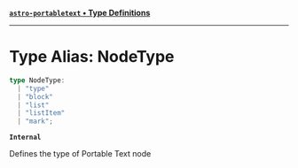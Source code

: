 [**`astro-portabletext` • Type Definitions**](../README.md)

***

# Type Alias: NodeType

```ts
type NodeType: 
  | "type"
  | "block"
  | "list"
  | "listItem"
  | "mark";
```

**`Internal`**

Defines the type of Portable Text node
